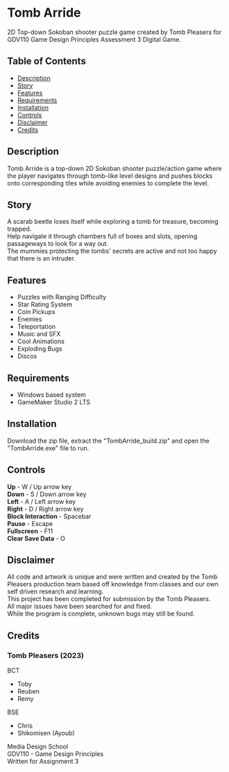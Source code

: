 # Tomb Arride  
  
2D Top-down Sokoban shooter puzzle game created by Tomb Pleasers for GDV110 Game Design Principles Assessment 3 Digital Game.  
  
  
## Table of Contents  
  
- [Description](#Description)  
- [Story](#Story)  
- [Features](#Features)  
- [Requirements](#Requirements)  
- [Installation](#Installation)  
- [Controls](#Controls)  
- [Disclaimer](#Disclaimer)  
- [Credits](#Credits)  
  
  
## Description  
    
Tomb Arride is a top-down 2D Sokoban shooter puzzle/action game where the player navigates through tomb-like level designs and pushes blocks onto corresponding tiles while avoiding enemies to complete the level.  


## Story  
  
A scarab beetle loses itself while exploring a tomb for treasure, becoming trapped.  
Help navigate it through chambers full of boxes and slots, opening passageways to look for a way out.  
The mummies protecting the tombs’ secrets are active and not too happy that there is an intruder.  
  
  
## Features  
  
- Puzzles with Ranging Difficulty
- Star Rating System
- Coin Pickups
- Enemies
- Teleportation
- Music and SFX
- Cool Animations
- Exploding Bugs
- Discos
  
  
## Requirements  
  
- Windows based system  
- GameMaker Studio 2 LTS  
  
  
## Installation  
  
Download the zip file, extract the "TombArride_build.zip" and open the "TombArride.exe" file to run.  
  
  
## Controls  
  
**Up** - W / Up arrow key  
**Down** - S / Down arrow key  
**Left** - A / Left arrow key  
**Right** - D / Right arrow key  
**Block Interaction** - Spacebar  
**Pause** - Escape  
**Fullscreen** - F11  
**Clear Save Data** - O  
  
  
## Disclaimer  
  
All code and artwork is unique and were written and created by the Tomb Pleasers production team based off knowledge from classes and our own self driven research and learning.  
This project has been completed for submission by the Tomb Pleasers.  
All major issues have been searched for and fixed.  
While the program is complete, unknown bugs may still be found.  
  
  
## Credits  
  
### Tomb Pleasers (2023)  

BCT  
- Toby  
- Reuben  
- Remy  

BSE
- Chris  
- Shikomisen (Ayoub)  
  
  
Media Design School  
GDV110 - Game Design Principles  
Written for Assignment 3  
